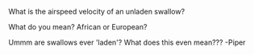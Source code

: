 What is the airspeed velocity of an unladen swallow?

What do you mean? African or European?

Ummm are swallows ever 'laden'? What does this even mean??? -Piper

